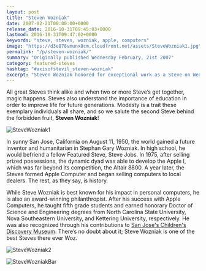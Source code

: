 ```yaml
---
layout: post
title: "Steven Wozniak"
date: 2007-02-21T00:00:00+0000
release_date: 2016-10-31T09:45:03+0000
lastmod: 2016-10-31T09:47:02+0000
keywords: "steve, steves, wozniak, apple, computers"
image: "https://d3e878vmunx8cm.cloudfront.net/assets/SteveWozniak1.jpg"
permalink: "/p/steven-wozniak/"
summary: "Originally published Wednesday February, 21st 2007"
category: featured-steves
hashtag: "#axisofstevil_steven-wozniak"
excerpt: "Steven Wozniak honored for exceptional work as a Steve on Wednesday February, 21st 2007"
---
```


[id_1]: https://d3e878vmunx8cm.cloudfront.net/assets/SteveWozniak1.jpg "Steve Wozniak1"[id_2]: https://d3e878vmunx8cm.cloudfront.net/assets/SteveWozniak2.jpg "SteveWozniak2"[id_3]: https://d3e878vmunx8cm.cloudfront.net/assets/SteveWozniakbar.jpg "SteveWozniak Bar"

All great Steves think alike and when two or more Steve’s get together, magic happens. Steves also understand the importance of education in order to improve life for future generations.  Modesty is a trait these exemplary individuals all share, and so we salute the second Steve behind the forbidden fruit, **Steven Wozniak**!

![SteveWozniak1][id_1]

In sunny San Jose, California on August 11, 1950, the world gained a future inventor and humanitarian in Stephan Gary Wozniak.  In high school, he would befriend a fellow Featured Steve, Steve Jobs.  In 1975, after selling prized possessions, the dynamic dyad was able to develop the Apple I, which was far beyond its competition, the Altair 8800.  A year later, the Steves formed Apple Computer and began selling computers to local dealers.  The rest, as they say, is history.

While Steve Wozniak is best known for his impact in personal computers, he is also an award-winning philanthropist.  After his success with Apple Computers, he taught fifth grade students and earned honorary Doctor of Science and Engineering degrees from North Carolina State University, Nova Southeastern University, and Kettering University, respectively. He was also recognized through his contributions to [San Jose's Children's Discovery Museum](http://www.cdm.org/ "San Jose's Children's Discovery Museum").  There’s no doubt about it; Steve Wozniak is one of the best Steves there ever Woz.

![SteveWozniak2][id_2]

![SteveWozniakBar][id_3]
